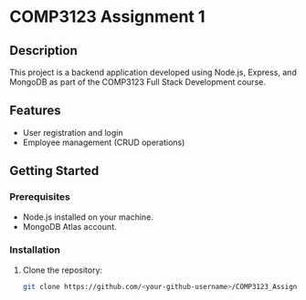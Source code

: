 # COMP3123 Assignment 1

## Description
This project is a backend application developed using Node.js, Express, and MongoDB as part of the COMP3123 Full Stack Development course.

## Features
- User registration and login
- Employee management (CRUD operations)

## Getting Started

### Prerequisites
- Node.js installed on your machine.
- MongoDB Atlas account.

### Installation
1. Clone the repository:
   ```bash
   git clone https://github.com/<your-github-username>/COMP3123_Assignment_1.git
